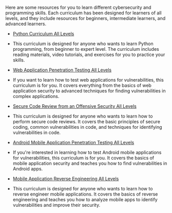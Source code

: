 Here are some resources for you to learn different cybersecurity and programming skills. Each curriculum has been designed for learners of all levels, and they include resources for beginners, intermediate learners, and advanced learners.

- [Python Curriculum All Levels](python.md)
* This curriculum is designed for anyone who wants to learn Python programming, from beginner to expert level. The curriculum includes reading materials, video tutorials, and exercises for you to practice your skills.
- [Web Application Penetration Testing All Levels](web-pentest.md)
* If you want to learn how to test web applications for vulnerabilities, this curriculum is for you. It covers everything from the basics of web application security to advanced techniques for finding vulnerabilities in complex applications.
- [Secure Code Review from an Offensive Security All Levels](scr.md)
* This curriculum is designed for anyone who wants to learn how to perform secure code reviews. It covers the basic principles of secure coding, common vulnerabilities in code, and techniques for identifying vulnerabilities in code.
- [Android Mobile Application Penetration Testing All Levels](mobile-pentest.md)
* If you're interested in learning how to test Android mobile applications for vulnerabilities, this curriculum is for you. It covers the basics of mobile application security and teaches you how to find vulnerabilities in Android apps.
- [Mobile Application Reverse Engineering All Levels](mobile-rev.md)
* This curriculum is designed for anyone who wants to learn how to reverse engineer mobile applications. It covers the basics of reverse engineering and teaches you how to analyze mobile apps to identify vulnerabilities and improve their security.
